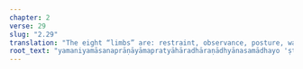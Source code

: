 ```yaml
---
chapter: 2
verse: 29
slug: "2.29"
translation: "The eight “limbs” are: restraint, observance, posture, watching the breath, guarding the senses, meditation and *samādhi*."
root_text: "yamaniyamāsanaprāṇāyāmapratyāhāradhāraṇādhyānasamādhayo 'ṣṭāv aṅgāni"
---
```


